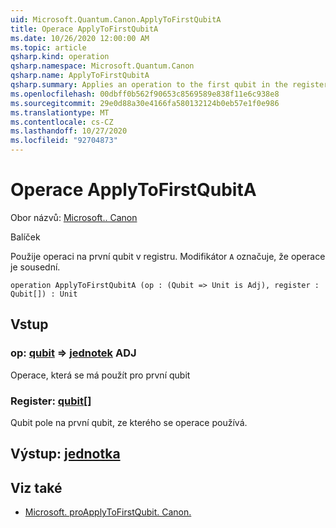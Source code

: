 ```yaml
---
uid: Microsoft.Quantum.Canon.ApplyToFirstQubitA
title: Operace ApplyToFirstQubitA
ms.date: 10/26/2020 12:00:00 AM
ms.topic: article
qsharp.kind: operation
qsharp.namespace: Microsoft.Quantum.Canon
qsharp.name: ApplyToFirstQubitA
qsharp.summary: Applies an operation to the first qubit in the register. The modifier `A` indicates that the operation is adjointable.
ms.openlocfilehash: 00dbff0b562f90653c8569589e838f11e6c938e8
ms.sourcegitcommit: 29e0d88a30e4166fa580132124b0eb57e1f0e986
ms.translationtype: MT
ms.contentlocale: cs-CZ
ms.lasthandoff: 10/27/2020
ms.locfileid: "92704873"
---
```

# <a name="applytofirstqubita-operation"></a>Operace ApplyToFirstQubitA

Obor názvů: [Microsoft.. Canon](xref:Microsoft.Quantum.Canon)

Balíček [](https://nuget.org/packages/)


Použije operaci na první qubit v registru.
Modifikátor `A` označuje, že operace je sousední.

```qsharp
operation ApplyToFirstQubitA (op : (Qubit => Unit is Adj), register : Qubit[]) : Unit
```


## <a name="input"></a>Vstup

### <a name="op--qubit--unit-adj"></a>op: [qubit](xref:microsoft.quantum.lang-ref.qubit) => [jednotek](xref:microsoft.quantum.lang-ref.unit) ADJ

Operace, která se má použít pro první qubit


### <a name="register--qubit"></a>Register: [qubit](xref:microsoft.quantum.lang-ref.qubit)[]

Qubit pole na první qubit, ze kterého se operace používá.



## <a name="output--unit"></a>Výstup: [jednotka](xref:microsoft.quantum.lang-ref.unit)



## <a name="see-also"></a>Viz také

- [Microsoft. proApplyToFirstQubit. Canon.](xref:Microsoft.Quantum.Canon.ApplyToFirstQubit)